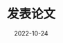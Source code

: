 ---
title: 发表论文
date: 2022-10-24
type: landing
translationKey: publication
sections:
  - block: collection
    content:
      title: 发表论文
      filters:
        folders:
          - publication
        featured_only: true
    design:
      columns: '2'
      view: card
  - block: collection
    content:
      title: 近期论文
      text: |-
        {{% callout note %}}
        快速发现研究成果通过 [过滤](./publication/).
        {{% /callout %}}
      filters:
        folders:
          - publication
        exclude_featured: true
    design:
      columns: '2'
      view: citation
--- 